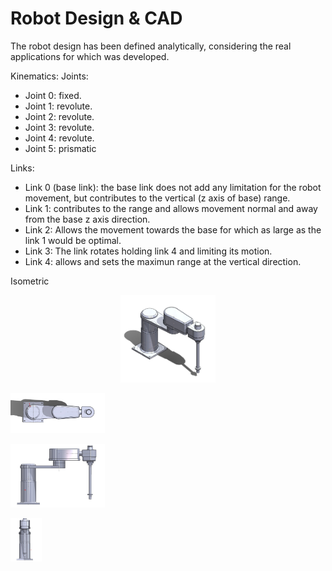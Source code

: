 # Robot Design & CAD
The robot design has been defined analytically, considering the real applications for which was developed. 

Kinematics:
Joints:
- Joint 0: fixed.
- Joint 1: revolute.
- Joint 2: revolute.
- Joint 3: revolute.
- Joint 4: revolute.
- Joint 5: prismatic

Links:
- Link 0 (base link): the base link does not add any limitation for the robot movement, but contributes to the vertical (z axis of base) range.
- Link 1: contributes to the range and allows movement normal and away from the base z axis direction.
- Link 2: Allows the movement towards the base for which as large as the link 1 would be optimal.
- Link 3: The link rotates holding link 4 and limiting its motion.
- Link 4: allows and sets the maximun range at the vertical direction.


Isometric
<p align="center">
  <img src="../Assets/isometric.jpeg" style="width:30%; height:30%;">
</p>
<p align="left">
  <img src="../Assets/top.jpeg" style="width:30%; height:30%;">
</p>
<p align="left">
  <img src="../Assets/front.jpeg" style="width:30%; height:30%;">
</p>
<p align="left">
  <img src="../Assets/side.jpeg" style="width:10%; height:10%;">
</p>
